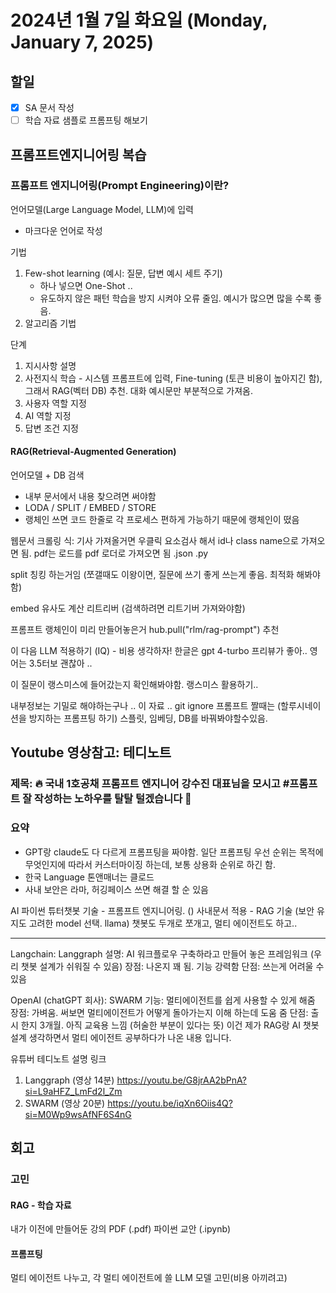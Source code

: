 # 2024년 1월 7일 화요일 (Monday, January 7, 2025)
## 할일 
- [x] SA 문서 작성
- [ ] 학습 자료 샘플로 프롬프팅 해보기

## 프롬프트엔지니어링 복습
### 프롬프트 엔지니어링(Prompt Engineering)이란?
언어모델(Large Language Model, LLM)에 입력
- 마크다운 언어로 작성

기법 
1. Few-shot learning (예시: 질문, 답변 예시 세트 주기)
   - 하나 넣으면 One-Shot .. 
   - 유도하지 않은 패턴 학습을 방지 시켜야 오류 줄임. 예시가 많으면 많을 수록 좋음. 
2. 알고리즘 기법

단계
1. 지시사항 설명
2. 사전지식 학습 - 시스템 프롬프트에 입력, Fine-tuning (토큰 비용이 높아지긴 함), 그래서 RAG(벡터 DB) 추천. 대화 예시문만 부분적으로 가져옴. 
3. 사용자 역할 지정
4. AI 역할 지정
5. 답변 조건 지정

#### RAG(Retrieval-Augmented Generation)
언어모델 + DB 검색
- 내부 문서에서 내용 찾으려면 써야함
- LODA / SPLIT / EMBED / STORE
- 랭체인 쓰면 코드 한줄로 각 프로세스 편하게 가능하기 때문에 랭체인이 떴음

웹문서 크롤링 식: 기사 가져올거면 우클릭 요소검사 해서 id나 class name으로 가져오면 됨.
pdf는 로드를 pdf 로더로 가져오면 됨 
.json
.py

split 
칭킹 하는거임 (쪼갤때도 이왕이면, 질문에 쓰기 좋게 쓰는게 좋음. 최적화 해봐야함)

embed
유사도 계산
리트리버 (검색하려면 리트기버 가져와야함)

프롬프트
랭체인이 미리 만들어놓은거 hub.pull("rlm/rag-prompt") 추천

이 다음 LLM 적용하기 (IQ) - 비용 생각하자! 한글은 gpt 4-turbo 프리뷰가 좋아.. 영어는 3.5터보 괜찮아 ..

이 질문이 랭스미스에 들어갔는지 확인해봐야함.
랭스미스 활용하기.. 


내부정보는 기밀로 해야하는구나 .. 이 자료 .. 
git ignore 
프롬프트 짤때는 (할루시네이션을 방지하는 프롬프팅 하기)
스플릿, 임베딩, DB를 바꿔봐야할수있음. 

## Youtube 영상참고: 테디노트
### 제목: 🔥 국내 1호공채 프롬프트 엔지니어 강수진 대표님을 모시고 #프롬프트 잘 작성하는 노하우를 탈탈 털겠습니다 🫡
### 요약 
- GPT랑 claude도 다 다르게 프롬프팅을 짜야함. 일단 프롬프팅 우선 순위는 목적에 무엇인지에 따라서 커스터마이징 하는데, 보통 상용화 순위로 하긴 함. 
- 한국 Language 톤앤매너는 클로드
- 사내 보안은 라마, 허깅페이스 쓰면 해결 할 순 있음

AI 파이썬 튜터챗봇 기술 - 프롬프트 엔지니어링. ()
사내문서 적용 - RAG 기술 (보안 유지도 고려한 model 선택. llama)
챗봇도 두개로 쪼개고, 멀티 에이전트도 하고..

---
Langchain: Langgraph
설명: AI 워크플로우 구축하라고 만들어 놓은 프레임워크 (우리 챗봇 설계가 쉬워질 수 있음)
장점: 나온지 꽤 됨. 기능 강력함
단점: 쓰는게 어려울 수 있음

OpenAI (chatGPT 회사): SWARM
기능: 멀티에이전트를 쉽게 사용할 수 있게 해줌
장점: 가벼움. 써보면 멀티에이전트가 어떻게 돌아가는지 이해 하는데 도움 줌
단점: 출시 한지 3개월. 아직 교육용 느낌 (허술한 부분이 있다는 뜻)
이건 제가 RAG랑 AI 챗봇 설계 생각하면서 멀티 에이전트 공부하다가 나온 내용 입니다.

유튜버 테디노트 설명 링크
1. Langgraph (영상 14분)
https://youtu.be/G8jrAA2bPnA?si=L9aHFZ_LmFd2l_Zm
2. SWARM (영상 20분)
https://youtu.be/iqXn6Oiis4Q?si=M0Wp9wsAfNF6S4nG


## 회고
### 고민 
####  RAG - 학습 자료
내가 이전에 만들어둔 강의 PDF (.pdf)
파이썬 교안 (.ipynb)

#### 프롬프팅
멀티 에이전트 나누고, 각 멀티 에이전트에 쓸 LLM 모델 고민(비용 아끼려고)


